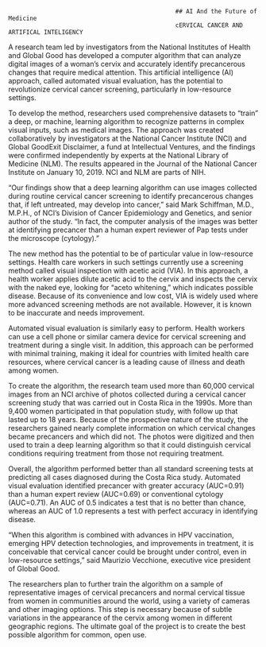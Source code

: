                                                    ## AI And the Future of Medicine
                                                   cERVICAL CANCER AND ARTIFICAL INTELIGENCY 
A research team led by investigators from the National Institutes of Health and Global Good has developed a computer algorithm that can analyze digital images of a woman’s cervix and accurately identify precancerous changes that require medical attention. This artificial intelligence (AI) approach, called automated visual evaluation, has the potential to revolutionize cervical cancer screening, particularly in low-resource settings.

To develop the method, researchers used comprehensive datasets to “train” a deep, or machine, learning algorithm to recognize patterns in complex visual inputs, such as medical images. The approach was created collaboratively by investigators at the National Cancer Institute (NCI) and Global GoodExit Disclaimer, a fund at Intellectual Ventures, and the findings were confirmed independently by experts at the National Library of Medicine (NLM). The results appeared in the Journal of the National Cancer Institute on January 10, 2019. NCI and NLM are parts of NIH.

“Our findings show that a deep learning algorithm can use images collected during routine cervical cancer screening to identify precancerous changes that, if left untreated, may develop into cancer,” said Mark Schiffman, M.D., M.P.H., of NCI’s Division of Cancer Epidemiology and Genetics, and senior author of the study. “In fact, the computer analysis of the images was better at identifying precancer than a human expert reviewer of Pap tests under the microscope (cytology).”

The new method has the potential to be of particular value in low-resource settings. Health care workers in such settings currently use a screening method called visual inspection with acetic acid (VIA). In this approach, a health worker applies dilute acetic acid to the cervix and inspects the cervix with the naked eye, looking for “aceto whitening,” which indicates possible disease. Because of its convenience and low cost, VIA is widely used where more advanced screening methods are not available. However, it is known to be inaccurate and needs improvement.

Automated visual evaluation is similarly easy to perform. Health workers can use a cell phone or similar camera device for cervical screening and treatment during a single visit. In addition, this approach can be performed with minimal training, making it ideal for countries with limited health care resources, where cervical cancer is a leading cause of illness and death among women.

To create the algorithm, the research team used more than 60,000 cervical images from an NCI archive of photos collected during a cervical cancer screening study that was carried out in Costa Rica in the 1990s. More than 9,400 women participated in that population study, with follow up that lasted up to 18 years. Because of the prospective nature of the study, the researchers gained nearly complete information on which cervical changes became precancers and which did not. The photos were digitized and then used to train a deep learning algorithm so that it could distinguish cervical conditions requiring treatment from those not requiring treatment.

Overall, the algorithm performed better than all standard screening tests at predicting all cases diagnosed during the Costa Rica study. Automated visual evaluation identified precancer with greater accuracy (AUC=0.91) than a human expert review (AUC=0.69) or conventional cytology (AUC=0.71). An AUC of 0.5 indicates a test that is no better than chance, whereas an AUC of 1.0 represents a test with perfect accuracy in identifying disease.

“When this algorithm is combined with advances in HPV vaccination, emerging HPV detection technologies, and improvements in treatment, it is conceivable that cervical cancer could be brought under control, even in low-resource settings,” said Maurizio Vecchione, executive vice president of Global Good.

The researchers plan to further train the algorithm on a sample of representative images of cervical precancers and normal cervical tissue from women in communities around the world, using a variety of cameras and other imaging options. This step is necessary because of subtle variations in the appearance of the cervix among women in different geographic regions. The ultimate goal of the project is to create the best possible algorithm for common, open use.
